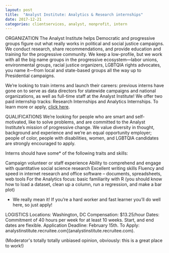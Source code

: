 ```yaml
---
layout: post
title:  "Analyst Institute: Analytics & Research internships"
date: 2017-12-21
categories: clientservices, analyst, nonprofit, intern
---
```


ORGANIZATION
The Analyst Institute helps Democratic and progressive groups figure out what really works in political and social justice campaigns. We conduct research, share recommendations, and provide education and training for the progressive community. We keep a low-profile, but we work with all the big name groups in the progressive ecosystem—labor unions, environmental groups, racial justice organizers, LGBTQIA rights advocates, you name it—from local and state-based groups all the way up to Presidential campaigns.

We’re looking to train interns and launch their careers: previous interns have gone on to serve as data directors for statewide campaigns and national organizations, as well as full-time staff at the Analyst Institute! We offer two paid internship tracks: Research Internships and Analytics Internships. To learn more or apply, [click here](https://analystinstitute.recruitee.com/). 

QUALIFICATIONS
We’re looking for people who are smart and self-motivated, like to solve problems, and are committed to the Analyst Institute’s mission of progressive change. We value diversity in thought, background and experience and we’re an equal opportunity employer; people of color, people with disabilities, women, and LGBTQIA  candidates are strongly encouraged to apply.  

Interns should have some* of the following traits and skills:

Campaign volunteer or staff experience
Ability to comprehend and engage with quantitative social science research 
Excellent writing skills
Fluency and speed in internet research and office software – documents, spreadsheets, web tools
For the Analytics focus: basic familiarity with R (you should know how to load a dataset, clean up a column, run a regression, and make a bar plot)

* We really mean it! If you’re a hard worker and fast learner you’ll do well here, so just apply! 

LOGISTICS
Locations: 		Washington, DC
Compensation: 	$13.25/hour
Dates:			Commitment of 40 hours per week for at least 10 weeks. Start, and end dates are flexible.
Application Deadline:	February 15th.
To Apply:		analystinstitute.recruitee.com](analystinstitute.recruitee.com).



(Moderator's totally totally unbiased opinion, obviously: this is a great place to work!)

